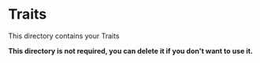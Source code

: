 # Traits

This directory contains your Traits

**This directory is not required, you can delete it if you don't want to use it.**
